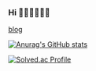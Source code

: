 ### Hi 👩🏻‍💻👩🏻‍💻





<a href='https://ysbstudy.tistory.com/'>blog</a>

[![Anurag's GitHub stats](https://github-readme-stats.vercel.app/api?username=yoosoobin)](https://github.com/anuraghazra/github-readme-stats)


[![Solved.ac Profile](http://mazassumnida.wtf/api/v2/generate_badge?boj=dbqhrska1)](https://solved.ac/dbqhrska1/)
